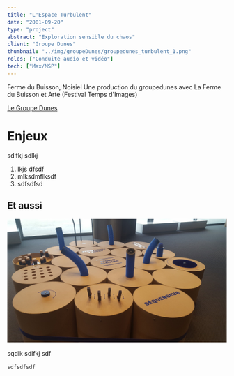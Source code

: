 ```yaml
---
title: "L'Espace Turbulent"
date: "2001-09-20"
type: "project" 
abstract: "Exploration sensible du chaos"
client: "Groupe Dunes"
thumbnail: "../img/groupeDunes/groupedunes_turbulent_1.png"
roles: ["Conduite audio et vidéo"]
tech: ["Max/MSP"]
---
```


Ferme du Buisson, Noisiel
Une production du groupedunes avec La Ferme du Buisson et Arte (Festival Temps d'Images)

[Le Groupe Dunes](http://www.groupedunes.fr)

# Enjeux 
sdlfkj sdlkj 

1. lkjs dfsdf
2. mlksdmflksdf
3. sdfsdfsd

## Et aussi

![Studio Electro](../img/philharmoniePetiteFabrique/electro.jpg)

sqdlk sdlfkj sdf

```
sdfsdfsdf
```
